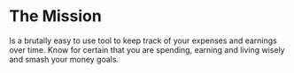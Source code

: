 # The Mission
Is a brutally easy to use tool to keep track
of your expenses and earnings over time. Know for certain
that you are spending, earning and living wisely and smash your
money goals.
